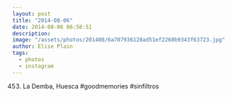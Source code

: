 ```yaml
---
layout: post
title: "2014-08-06"
date: 2014-08-06 06:58:51
description: 
image: "/assets/photos/201408/6a707936128ad51ef2260b9343f63723.jpg"
author: Elise Plain
tags: 
  - photos
  - instagram
---
```


453. La Demba, Huesca #goodmemories #sinfiltros
<p></p>

